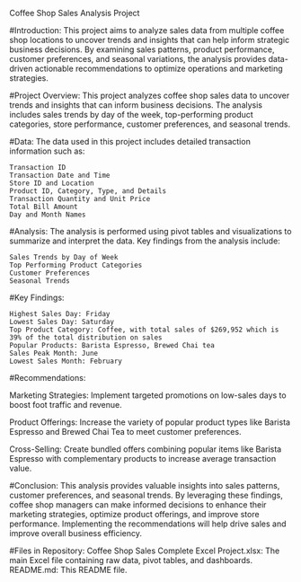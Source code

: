 Coffee Shop Sales Analysis Project

#Introduction:
This project aims to analyze sales data from multiple coffee shop locations to uncover trends and insights that can help inform strategic business decisions. By examining sales patterns, product performance, customer preferences, and seasonal variations, the analysis provides data-driven  actionable recommendations to optimize operations and marketing strategies.

#Project Overview:
This project analyzes coffee shop sales data to uncover trends and insights that can inform business decisions. The analysis includes sales trends by day of the week, top-performing product categories, store performance, customer preferences, and seasonal trends.

#Data:
The data used in this project includes detailed transaction information such as:

    Transaction ID
    Transaction Date and Time
    Store ID and Location
    Product ID, Category, Type, and Details
    Transaction Quantity and Unit Price
    Total Bill Amount
    Day and Month Names

#Analysis:
The analysis is performed using pivot tables and visualizations to summarize and interpret the data. Key findings from the analysis include:

    Sales Trends by Day of Week
    Top Performing Product Categories
    Customer Preferences
    Seasonal Trends

#Key Findings:

    Highest Sales Day: Friday
    Lowest Sales Day: Saturday
    Top Product Category: Coffee, with total sales of $269,952 which is 39% of the total distribution on sales
    Popular Products: Barista Espresso, Brewed Chai tea
    Sales Peak Month: June
    Lowest Sales Month: February

#Recommendations:

Marketing Strategies: Implement targeted promotions on low-sales days to boost foot traffic and revenue.

Product Offerings: Increase the variety of popular product types like Barista Espresso and Brewed Chai Tea to meet customer preferences.

Cross-Selling: Create bundled offers combining popular items like Barista Espresso with complementary products to increase average transaction value.

#Conclusion:
This analysis provides valuable insights into sales patterns, customer preferences, and seasonal trends. By leveraging these findings, coffee shop managers can make informed decisions to enhance their marketing strategies, optimize product offerings, and improve store performance. Implementing the recommendations will help drive sales and improve overall business efficiency.

#Files in Repository:
Coffee Shop Sales Complete Excel Project.xlsx: The main Excel file containing raw data, pivot tables, and dashboards.
README.md: This README file.
